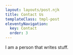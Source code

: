 ```yaml
---
layout: layouts/post.njk
title: Contact Us
templateClass: tmpl-post
eleventyNavigation:
  key: Contact
  order: 3
---
```


I am a person that writes stuff.
